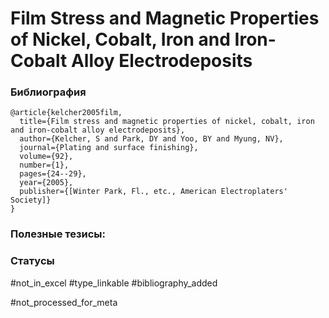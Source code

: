 # Film Stress and Magnetic Properties of Nickel, Cobalt, Iron and Iron-Cobalt Alloy Electrodeposits

### Библиография
```
@article{kelcher2005film,
  title={Film stress and magnetic properties of nickel, cobalt, iron and iron-cobalt alloy electrodeposits},
  author={Kelcher, S and Park, DY and Yoo, BY and Myung, NV},
  journal={Plating and surface finishing},
  volume={92},
  number={1},
  pages={24--29},
  year={2005},
  publisher={[Winter Park, Fl., etc., American Electroplaters' Society]}
}
```

### Полезные тезисы:

### Статусы
#not_in_excel 
#type_linkable 
#bibliography_added

#not_processed_for_meta
